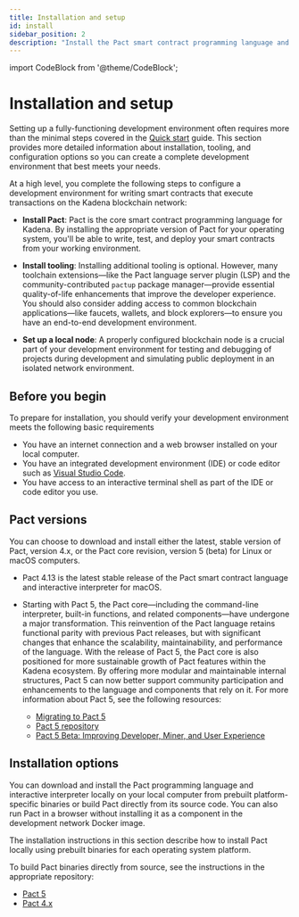 ```yaml
---
title: Installation and setup
id: install
sidebar_position: 2
description: "Install the Pact smart contract programming language and set up tooling for your development environment."
---
```


import CodeBlock from '@theme/CodeBlock';

# Installation and setup

Setting up a fully-functioning development environment often requires more than the minimal steps covered in the [Quick start](../quickstart) guide.
This section provides more detailed information about installation, tooling, and configuration options so you can create a complete development environment that best meets your needs.

At a high level, you complete the following steps to configure a development environment for writing smart contracts that execute transactions on the Kadena blockchain network:

- **Install Pact**: Pact is the core smart contract programming language for Kadena. By installing the appropriate version of Pact for your operating system, you'll be able to write, test, and deploy your smart contracts from your working environment.

- **Install tooling**: Installing additional tooling is optional. However, many toolchain extensions—like the Pact language server plugin (LSP) and the community-contributed `pactup` package manager—provide essential quality-of-life enhancements that improve the developer experience. You should also consider adding access to common blockchain applications—like faucets, wallets, and block explorers—to ensure you have an end-to-end development environment.

- **Set up a local node**: A properly configured blockchain node is a crucial part of your development environment for testing and debugging of projects during development and simulating public deployment in an isolated network environment.

## Before you begin

To prepare for installation, you should verify your development environment meets the following basic requirements

- You have an internet connection and a web browser installed on your local computer.
- You have an integrated development environment (IDE) or code editor such as [Visual Studio Code](https://code.visualstudio.com/download).
- You have access to an interactive terminal shell as part of the IDE or code editor you use.

## Pact versions

You can choose to download and install either the latest, stable version of Pact, version 4.x, or the Pact core revision, version 5 (beta) for Linux or macOS computers.

- Pact 4.13 is the latest stable release of the Pact smart contract language and interactive interpreter for macOS.
- Starting with Pact 5, the Pact core—including the command-line interpreter, built-in functions, and related components—have undergone a major transformation. 
  This reinvention of the Pact language retains functional parity with previous Pact releases, but with significant changes that enhance the scalability, maintainability, and performance of the language.
  With the release of Pact 5, the Pact core is also positioned for more sustainable growth of Pact features within the Kadena ecosystem. 
  By offering more modular and maintainable internal structures, Pact 5 can now better support community participation and enhancements to the language and components that rely on it.
  For more information about Pact 5, see the following resources:

  - [Migrating to Pact 5](/smart-contracts/install/migrating-to-pact5)
  - [Pact 5 repository](https://github.com/kadena-io/pact-5)
  - [Pact 5 Beta: Improving Developer, Miner, and User Experience](https://www.kadena.io/perspectives/pact-5-beta)

## Installation options

You can download and install the Pact programming language and interactive interpreter locally on your local computer from prebuilt platform-specific binaries or build Pact directly from its source code. 
You can also run Pact in a browser without installing it as a component in the development network Docker image.

The installation instructions in this section describe how to install Pact locally using prebuilt binaries for each operating system platform.

To build Pact binaries directly from source, see the instructions in the appropriate repository:

- [Pact 5](https://github.com/kadena-io/pact-5)
- [Pact 4.x](https://github.com/kadena-io/pact?tab=readme-ov-file#building-from-source)

<!--
To build Pact binaries directly from source, download the source code from [Pact Releases](https://github.com/kadena-io/pact/releases), then use Homebrew, Cabal from the Haskell toolchain, or the Nix package manager to build Pact. 
For more information about the dependencies and tools for building from the source code, see [Building from source](https://github.com/kadena-io/pact?tab=readme-ov-file#building-from-source).
-->
